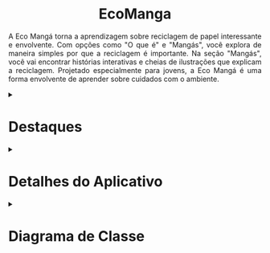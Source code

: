 <h1 align=center>EcoManga</h1>

<p align=justify>		
    A Eco Mangá torna a aprendizagem sobre reciclagem de papel interessante e envolvente. Com opções como "O que é" e "Mangás", você explora de maneira simples por que a reciclagem é importante. Na seção "Mangás", você vai encontrar histórias interativas e cheias de ilustrações que explicam a reciclagem. Projetado especialmente para jovens, a Eco Mangá é uma forma envolvente de aprender sobre cuidados com o ambiente.
</p>

<details>
   <summary><h1>Destaques</h1></summary>
    <ul>
        <li align=justify><strong>Interface Acolhedora:</strong> A tela inicial apresenta um fundo branco e um logotipo amigável "Eco Mangá", dando as boas-vindas aos usuários de forma convidativa.
        </li>
        <br>
        <li align=justify><strong>Exploração Simplificada:</strong> A seção "O que é" fornece explicações claras e acessíveis sobre a importância da reciclagem de papel, ajudando os usuários a compreender seu significado de maneira simples.
        </li>
        <br>
        <li align=justify><strong>Mangás Interativos:</strong> Na seção "Mangás", três "imagebuttons" levam os usuários a histórias ricamente ilustradas e interativas, onde eles podem explorar os processos da reciclagem de papel por meio de personagens cativantes.
        </li>
    	<br>
	<li align=justify><strong>Jornada de Aprendizado:</strong> Os mangás não são apenas histórias, mas também fontes valiosas de conhecimento. Eles fornecem informações detalhadas e práticas sobre a reciclagem de papel, tornando o aprendizado uma experiência envolvente.
	</li>
   	<br>
	<li align=justify><strong>Acessibilidade para Jovens:</strong> Projetado especialmente para adolescentes e crianças, a Eco Mangá oferece uma maneira atraente e inspiradora de ensinar conscientização ambiental desde cedo.
	</li>
	<br>
	<li align=justify><strong>Foco na Sustentabilidade:</strong> O aplicativo tem como objetivo promover a consciência ambiental ao ensinar práticas de reciclagem de papel, incentivando os usuários a adotarem hábitos mais sustentáveis.
	</li>
	<br>
	<li alingn=justify><strong>Design Visualmente Atraente:</strong> As ilustrações coloridas e os personagens carismáticos nos mangás mantêm os usuários envolvidos e entretidos enquanto aprendem.
	</li>
	<br>
	<li alingn=justify><strong>Experiência Educativa Completa:</strong> A Eco Mangá oferece uma experiência completa de aprendizado, permitindo que os usuários explorem, entendam e se comprometam com a reciclagem de papel de maneira significativa.
	</li>
	<br>	
	<li alingn=justify><strong>Aventura Educativa Divertida</strong> Através de uma combinação única de narrativas e conhecimento, o aplicativo oferece uma abordagem divertida para aprender sobre reciclagem de papel.
	</li>
     </ul>

Essas características combinadas criam uma experiência atraente e informativa no Eco Mangá, proporcionando aos usuários uma jornada educativa única sobre a reciclagem de papel.
</details>


<details>
    <summary><h1>Detalhes do Aplicativo</h1></summary>
    <ul>
        <li><strong>Versão do Android:</strong> 9.0 (Pie);</li>
        <li><strong>Número de Telas:</strong> 6;</li>
        <li><strong>Linguagem de Programação:</strong> Java;</li>
        <li><strong>IDE</strong> Android Studio;</li>
    </ul>
</details>

<details>
    <summary><h1>Diagrama de Classe</h1></summary>
    <center><img src="![Diagrama](https://github.com/GustavoHenrique444/EcoManga/assets/127442583/7ef2ef9e-1885-47dc-bae0-8bb9f9e9dd9d)"></center>
</details>
